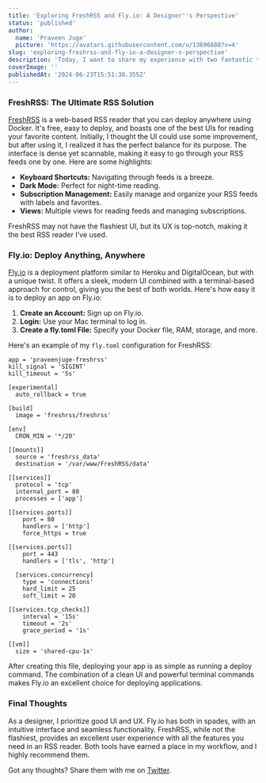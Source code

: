 ```yaml
---
title: 'Exploring FreshRSS and Fly.io: A Designer''s Perspective'
status: 'published'
author:
  name: 'Praveen Juge'
  picture: 'https://avatars.githubusercontent.com/u/13696888?v=4'
slug: 'exploring-freshrss-and-fly-io-a-designer-s-perspective'
description: 'Today, I want to share my experience with two fantastic tools: FreshRSS and Fly.io. As a designer and not a backend nerd, these platforms have impressed me with their ease of use and outstanding UI/UX. Let''s dive in!'
coverImage: ''
publishedAt: '2024-06-23T15:51:38.355Z'
---
```


### FreshRSS: The Ultimate RSS Solution

[FreshRSS](https://freshrss.org) is a web-based RSS reader that you can deploy anywhere using Docker. It's free, easy to deploy, and boasts one of the best UIs for reading your favorite content. Initially, I thought the UI could use some improvement, but after using it, I realized it has the perfect balance for its purpose. The interface is dense yet scannable, making it easy to go through your RSS feeds one by one. Here are some highlights:

- **Keyboard Shortcuts:** Navigating through feeds is a breeze.
- **Dark Mode:** Perfect for night-time reading.
- **Subscription Management:** Easily manage and organize your RSS feeds with labels and favorites.
- **Views:** Multiple views for reading feeds and managing subscriptions.

FreshRSS may not have the flashiest UI, but its UX is top-notch, making it the best RSS reader I've used.

### Fly.io: Deploy Anything, Anywhere

[Fly.io](https://fly.io) is a deployment platform similar to Heroku and DigitalOcean, but with a unique twist. It offers a sleek, modern UI combined with a terminal-based approach for control, giving you the best of both worlds. Here's how easy it is to deploy an app on Fly.io:

1. **Create an Account:** Sign up on Fly.io.
2. **Login:** Use your Mac terminal to log in.
3. **Create a fly.toml File:** Specify your Docker file, RAM, storage, and more.

Here's an example of my `fly.toml` configuration for FreshRSS:

```null
app = 'praveenjuge-freshrss'
kill_signal = 'SIGINT'
kill_timeout = '5s'

[experimental]
  auto_rollback = true

[build]
  image = 'freshrss/freshrss'

[env]
  CRON_MIN = '*/20'

[[mounts]]
  source = 'freshrss_data'
  destination = '/var/www/FreshRSS/data'

[[services]]
  protocol = 'tcp'
  internal_port = 80
  processes = ['app']

[[services.ports]]
    port = 80
    handlers = ['http']
    force_https = true

[[services.ports]]
    port = 443
    handlers = ['tls', 'http']

  [services.concurrency]
    type = 'connections'
    hard_limit = 25
    soft_limit = 20

[[services.tcp_checks]]
    interval = '15s'
    timeout = '2s'
    grace_period = '1s'

[[vm]]
  size = 'shared-cpu-1x'
```

After creating this file, deploying your app is as simple as running a deploy command. The combination of a clean UI and powerful terminal commands makes Fly.io an excellent choice for deploying applications.

### Final Thoughts

As a designer, I prioritize good UI and UX. Fly.io has both in spades, with an intuitive interface and seamless functionality. FreshRSS, while not the flashiest, provides an excellent user experience with all the features you need in an RSS reader. Both tools have earned a place in my workflow, and I highly recommend them.

Got any thoughts? Share them with me on [Twitter](https://twitter.com/praveenjuge).